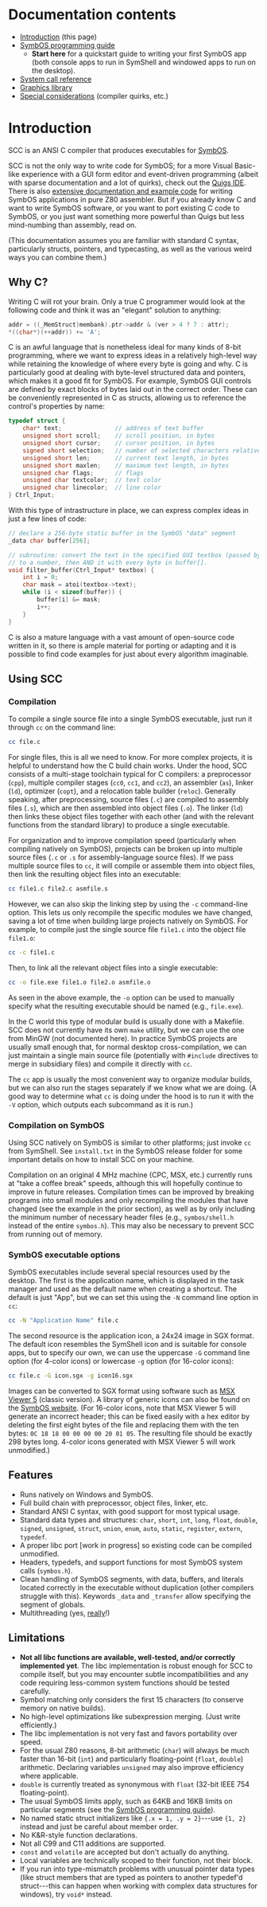 # Documentation contents

* [Introduction](#introduction) (this page)
* [SymbOS programming guide](symbos.md)
	* **Start here** for a quickstart guide to writing your first SymbOS app (both console apps to run in SymShell and windowed apps to run on the desktop).
* [System call reference](syscalls.md)
* [Graphics library](graphics.md)
* [Special considerations](special.md) (compiler quirks, etc.)

# Introduction

SCC is an ANSI C compiler that produces executables for [SymbOS](https://symbos.org).

SCC is not the only way to write code for SymbOS; for a more Visual Basic-like experience with a GUI form editor and event-driven programming (albeit with sparse documentation and a lot of quirks), check out the [Quigs IDE](https://symbos.org/quigs.htm). There is also [extensive documentation and example code](https://symbos.org/download.htm) for writing SymbOS applications in pure Z80 assembler. But if you already know C and want to write SymbOS software, or you want to port existing C code to SymbOS, or you just want something more powerful than Quigs but less mind-numbing than assembly, read on.

(This documentation assumes you are familiar with standard C syntax, particularly structs, pointers, and typecasting, as well as the various weird ways you can combine them.)

## Why C?

Writing C will rot your brain. Only a true C programmer would look at the following code and think it was an "elegant" solution to anything:

```c
addr = ((_MemStruct)membank).ptr->addr & (ver > 4 ? 7 : attr);
*((char*)(++addr)) += 'A';
```

C is an awful language that is nonetheless ideal for many kinds of 8-bit programming, where we want to express ideas in a relatively high-level way while retaining the knowledge of where every byte is going and why. C is particularly good at dealing with byte-level structured data and pointers, which makes it a good fit for SymbOS. For example, SymbOS GUI controls are defined by exact blocks of bytes laid out in the correct order. These can be conveniently represented in C as structs, allowing us to reference the control's properties by name:

```c
typedef struct {
    char* text;               // address of text buffer
    unsigned short scroll;    // scroll position, in bytes
    unsigned short cursor;    // cursor position, in bytes
    signed short selection;   // number of selected characters relative to cursor
    unsigned short len;       // current text length, in bytes
    unsigned short maxlen;    // maximum text length, in bytes
    unsigned char flags;      // flags
    unsigned char textcolor;  // text color
    unsigned char linecolor;  // line color
} Ctrl_Input;
```

With this type of intrastructure in place, we can express complex ideas in just a few lines of code:

```c
// declare a 256-byte static buffer in the SymbOS "data" segment
_data char buffer[256];

// subroutine: convert the text in the specified GUI textbox (passed by reference)
// to a number, then AND it with every byte in buffer[].
void filter_buffer(Ctrl_Input* textbox) {
	int i = 0;
	char mask = atoi(textbox->text);
	while (i < sizeof(buffer)) {
		buffer[i] &= mask;
		i++;
	}
}
```

C is also a mature language with a vast amount of open-source code written in it, so there is ample material for porting or adapting and it is possible to find code examples for just about every algorithm imaginable.

## Using SCC

### Compilation

To compile a single source file into a single SymbOS executable, just run it through `cc` on the command line:

```bash
cc file.c
```

For single files, this is all we need to know. For more complex projects, it is helpful to understand how the C build chain works. Under the hood, SCC consists of a multi-stage toolchain typical for C compilers: a preprocessor (`cpp`), multiple compiler stages (`cc0`, `cc1`, and `cc2`), an assembler (`as`), linker (`ld`), optimizer (`copt`), and a relocation table builder (`reloc`). Generally speaking, after preprocessing, source files (`.c`) are compiled to assembly files (`.s`), which are then assembled into object files (`.o`). The linker (`ld`) then links these object files together with each other (and with the relevant functions from the standard library) to produce a single executable.

For organization and to improve compilation speed (particularly when compiling natively on SymbOS), projects can be broken up into multiple source files (`.c` or `.s` for assembly-language source files). If we pass multiple source files to `cc`, it will compile or assemble them into object files, then link the resulting object files into an executable:

```bash
cc file1.c file2.c asmfile.s
```

However, we can also skip the linking step by using the `-c` command-line option. This lets us only recompile the specific modules we have changed, saving a lot of time when building large projects natively on SymbOS. For example, to compile just the single source file `file1.c` into the object file `file1.o`:

```bash
cc -c file1.c
```

Then, to link all the relevant object files into a single executable:

```bash
cc -o file.exe file1.o file2.o asmfile.o
```

As seen in the above example, the `-o` option can be used to manually specify what the resulting executable should be named (e.g., `file.exe`).

In the C world this type of modular build is usually done with a Makefile. SCC does not currently have its own `make` utility, but we can use the one from MinGW (not documented here). In practice SymbOS projects are usually small enough that, for normal desktop cross-compilation, we can just maintain a single main source file (potentially with `#include` directives to merge in subsidiary files) and compile it directly with `cc`.

The `cc` app is usually the most convenient way to organize modular builds, but we can also run the stages separately if we know what we are doing. (A good way to determine what `cc` is doing under the hood is to run it with the `-V` option, which outputs each subcommand as it is run.)

### Compilation on SymbOS

Using SCC natively on SymbOS is similar to other platforms; just invoke `cc` from SymShell. See `install.txt` in the SymbOS release folder for some important details on how to install SCC on your machine.

Compilation on an original 4 MHz machine (CPC, MSX, etc.) currently runs at "take a coffee break" speeds, although this will hopefully continue to improve in future releases. Compilation times can be improved by breaking programs into small modules and only recompiling the modules that have changed (see the example in the prior section), as well as by only including the minimum number of necessary header files (e.g., `symbos/shell.h` instead of the entire `symbos.h`). This may also be necessary to prevent SCC from running out of memory.

### SymbOS executable options

SymbOS executables include several special resources used by the desktop. The first is the application name, which is displayed in the task manager and used as the default name when creating a shortcut. The default is just "App", but we can set this using the `-N` command line option in `cc`:

```bash
cc -N "Application Name" file.c
```

The second resource is the application icon, a 24x24 image in SGX format. The default icon resembles the SymShell icon and is suitable for console apps, but to specify our own, we can use the uppercase `-G` command line option (for 4-color icons) or lowercase `-g` option (for 16-color icons):

```bash
cc file.c -G icon.sgx -g icon16.sgx
```

Images can be converted to SGX format using software such as [MSX Viewer 5](https://marmsx.msxall.com/msxvw/msxvw5/index_en.php) (classic version). A library of generic icons can also be found on the [SymbOS website](http://symbos.org). (For 16-color icons, note that MSX Viewer 5 will generate an incorrect header; this can be fixed easily with a hex editor by deleting the first eight bytes of the file and replacing them with the ten bytes: `0C 18 18 00 00 00 00 20 01 05`. The resulting file should be exactly 298 bytes long. 4-color icons generated with MSX Viewer 5 will work unmodified.)

## Features

* Runs natively on Windows and SymbOS.
* Full build chain with preprocessor, object files, linker, etc.
* Standard ANSI C syntax, with good support for most typical usage.
* Standard data types and structures: `char`, `short`, `int`, `long`, `float`, `double`, `signed`, `unsigned`, `struct`, `union`, `enum`, `auto`, `static`, `register`, `extern`, `typedef`.
* A proper libc port [work in progress] so existing code can be compiled unmodified.
* Headers, typedefs, and support functions for most SymbOS system calls (`symbos.h`).
* Clean handling of SymbOS segments, with data, buffers, and literals located correctly in the executable without duplication (other compilers struggle with this). Keywords `_data` and `_transfer` allow specifying the segment of globals.
* Multithreading (yes, [really](syscalls.md#multithreading)!)

## Limitations

* **Not all libc functions are available, well-tested, and/or correctly implemented yet**. The libc implementation is robust enough for SCC to compile itself, but you may encounter subtle incompatibilities and any code requiring less-common system functions should be tested carefully.
* Symbol matching only considers the first 15 characters (to conserve memory on native builds).
* No high-level optimizations like subexpression merging. (Just write efficiently.)
* The libc implementation is not very fast and favors portability over speed.
* For the usual Z80 reasons, 8-bit arithmetic (`char`) will always be much faster than 16-bit (`int`) and particularly floating-point (`float`, `double`) arithmetic. Declaring variables `unsigned` may also improve efficiency where applicable.
* `double` is currently treated as synonymous with `float` (32-bit IEEE 754 floating-point).
* The usual SymbOS limits apply, such as 64KB and 16KB limits on particular segments (see the [SymbOS programming guide](symbos.md)).
* No named static struct initializers like `{.x = 1, .y = 2}`---use `{1, 2}` instead and just be careful about member order.
* No K&R-style function declarations.
* Not all C99 and C11 additions are supported.
* `const` and `volatile` are accepted but don't actually do anything.
* Local variables are technically scoped to their function, not their block.
* If you run into type-mismatch problems with unusual pointer data types (like struct members that are typed as pointers to another typedef'd struct---this can happen when working with complex data structures for windows), try `void*` instead.

